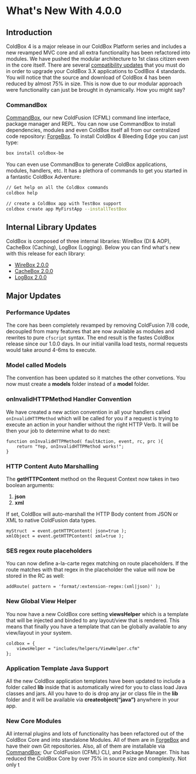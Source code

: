 # What's New With 4.0.0

## Introduction

ColdBox 4 is a major release in our ColdBox Platform series and includes
a new revamped MVC core and all extra functionality has been refactored
into modules. We have pushed the modular architecture to 1st class
citizen even in the core itself. There are several [compatibility
updates](upgrading_to_coldbox_400.md) that you must do in order to upgrade your ColdBox 3.X
applications to CodlBox 4 standards. You will notice that the source and
download of ColdBox 4 has been reduced by almost 75% in size. This is
now due to our modular approach were functionality can just be brought
in dynamically. How you might say?

### CommandBox

[CommandBox](http://www.ortussolutions.com/products/commandbox), our new ColdFusion (CFML) command line interface,
package manager and REPL. You can now use CommandBox to install
dependencies, modules and even ColdBox itself all from our centralized
code repository: [ForgeBox](http://www.coldbox.org/forgebox). To install ColdBox 4 Bleeding Edge
you can just type:

```bash
box install coldbox-be
```

You can even use CommandBox to generate ColdBox applications, modules,
handlers, etc. It has a plethora of commands to get you started in a
fantastic ColdBox Adventure:

```bash
// Get help on all the ColdBox commands
coldbox help
```

```bash
// create a ColdBox app with TestBox support
coldbox create app MyFirstApp --installTestBox
```

## Internal Library Updates
ColdBox is composed of three internal libraries: WireBox (DI & AOP), CacheBox (Caching), LogBox (Logging). Below you can find what's new with this release for each library:

- [WireBox 2.0.0](whats_new/wirebox_200.md)
- [CacheBox 2.0.0](whats_new/cachebox_200.md)
- [LogBox 2.0.0](whats_new/logbox_200.md)

Major Updates
-------------

### Performance Updates

The core has been completely revamped by removing ColdFusion 7/8 code,
decoupled from many features that are now available as modules and
rewrites to pure `cfscript` syntax. The end result is the fastes ColdBox
release since our 1.0.0 days. In our initial vanilla load tests, normal
requests would take around 4-6ms to execute.

### Model called Models

The convention has been updated so it matches the other convetions. You
now must create a **models** folder instead of a **model** folder.

### onInvalidHTTPMethod Handler Convention

We have created a new action convention in all your handlers called
`onInvalidHTTPMethod` which will be called for you if a request is
trying to execute an action in your handler without the right HTTP Verb.
It will be then your job to determine what to do next:

``` {.coldfusion}
function onInvalidHTTPMethod( faultAction, event, rc, prc ){
    return "Yep, onInvalidHTTPMethod works!";
}
```

### HTTP Content Auto Marshalling

The **getHTTPContent** method on the Request Context now takes in two
boolean arguments:

1.  **json**
2.  **xml**

If set, ColdBox will auto-marshall the HTTP Body content from JSON or
XML to native ColdFusion data types.

``` {.coldfusion}
myStruct  = event.getHTTPContent( json=true );
xmlObject = event.getHTTPContent( xml=true );
```

### SES regex route placeholders

You can now define a-la-carte regex matching on route placeholders. If
the route matches with that regex in the placeholder the value will now
be stored in the RC as well:

``` {.coldfusion}
addRoute( pattern = 'format/:extension-regex:(xml|json)' );
```

### New Global View Helper

You now have a new ColdBox core setting **viewsHelper** which is a
template that will be injected and binded to any layout/view that is
rendered. This means that finally you have a template that can be
globally available to any view/layout in your system.

``` {.coldfusion}
coldbox = {
    viewsHelper = "includes/helpers/ViewHelper.cfm" 
};
```

### Application Template Java Support

All the new ColdBox application templates have been updated to include a
folder called **lib** inside that is automatically wired for you to
class load Java classes and jars. All you have to do is drop any jar or
class file in the **lib** folder and it will be available via
**createobject(“java”)** anywhere in your app.

### New Core Modules

All internal plugins and lots of functionality has been refactored out
of the ColdBox Core and into standalone Modules. All of them are in
[ForgeBox][] and have their own Git repositories. Also, all of them are
installable via [CommandBox][]; Our ColdFusion (CFML) CLI, and Package
Manager. This has reduced the ColdBox Core by over 75% in source size
and complexity. Not only t

  [ForgeBox]: http://www.coldbox.org/forgebox
  [CommandBox]: http://www.ortussolutions.com/products/commandbox
</h3>
